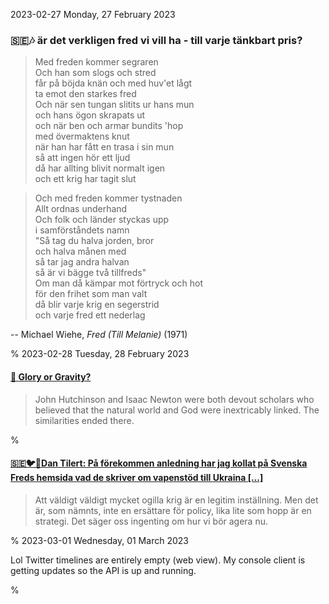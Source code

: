 2023-02-27 Monday, 27 February 2023

### &#x1F1F8;&#x1F1EA;🎶 är det verkligen fred vi vill ha - till varje tänkbart pris?

> Med freden kommer segraren  
  Och han som slogs och stred  
  får på böjda knän och med huv'et lågt  
  ta emot den starkes fred  
  Och när sen tungan slitits ur hans mun  
  och hans ögon skrapats ut  
  och när ben och armar bundits 'hop  
  med övermaktens knut  
  när han har fått en trasa i sin mun  
  så att ingen hör ett ljud  
  då har allting blivit normalt igen  
  och ett krig har tagit slut  

> Och med freden kommer tystnaden  
  Allt ordnas underhand  
  Och folk och länder styckas upp  
  i samförståndets namn  
  "Så tag du halva jorden, bror  
  och halva månen med  
  så tar jag andra halvan  
  så är vi bägge två tillfreds"  
  Om man då kämpar mot förtryck och hot  
  för den frihet som man valt  
  då blir varje krig en segerstrid  
  och varje fred ett nederlag  

-- Michael Wiehe, *Fred (Till Melanie)* (1971)

%
2023-02-28 Tuesday, 28 February 2023

#### [🔗 Glory or Gravity?](https://www.historytoday.com/archive/great-debates/glory-or-gravity)

> John Hutchinson and Isaac Newton were both devout scholars who believed that the natural world and God were inextricably linked. The similarities ended there.

%

#### [&#x1F1F8;&#x1F1EA;🐦🧵Dan Tilert: På förekommen anledning har jag kollat på Svenska Freds hemsida vad de skriver om vapenstöd till Ukraina [...]](https://twitter.com/DanTilert/status/1630287175269904384?s=20) 

> Att väldigt väldigt mycket ogilla krig är en legitim inställning. Men det är, som nämnts, inte en ersättare för policy, lika lite som hopp är en strategi. Det säger oss ingenting om hur vi bör agera nu.

%
2023-03-01 Wednesday, 01 March 2023

Lol Twitter timelines are entirely empty (web view). My console client is getting updates so the API is up and running.

%
